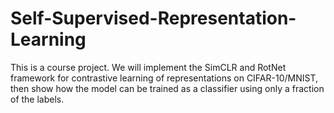 # Self-Supervised-Representation-Learning
This is a course project.  We will implement the SimCLR and RotNet framework for contrastive learning of representations on CIFAR-10/MNIST, then show how the model can be trained as a classifier using only a fraction  of the labels.
